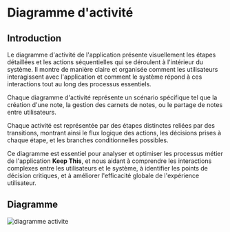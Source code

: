 # Diagramme d'activité

## Introduction 

Le diagramme d'activité de l'application présente visuellement les étapes détaillées et les actions séquentielles qui se déroulent à l'intérieur du système. Il montre de manière claire et organisée comment les utilisateurs interagissent avec l'application et comment le système répond à ces interactions tout au long des processus essentiels.  

Chaque diagramme d'activité représente un scénario spécifique tel que la création d'une note, la gestion des carnets de notes, ou le partage de notes entre utilisateurs.  

Chaque activité est représentée par des étapes distinctes reliées par des transitions, montrant ainsi le flux logique des actions, les décisions prises à chaque étape, et les branches conditionnelles possibles.

Ce diagramme est essentiel pour analyser et optimiser les processus métier de l'application **Keep This**, et nous aidant à comprendre les interactions complexes entre les utilisateurs et le système, à identifier les points de décision critiques, et à améliorer l'efficacité globale de l'expérience utilisateur.

## Diagramme 

![diagramme activite](../Assets/diagramme-activite.jpg)
